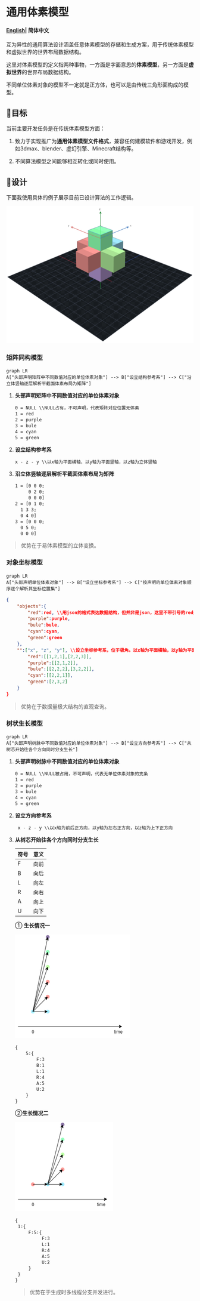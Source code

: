 # 通用体素模型

#### [English](README.md)| 简体中文

互为异性的通用算法设计涵盖任意体素模型的存储和生成方案，用于传统体素模型和虚拟世界的世界布局数据结构。

这里对体素模型的定义指两种事物，一方面是字面意思的**体素模型**，另一方面是**虚拟世界**的世界布局数据结构。

不同单位体素对象的模型不一定就是正方体，也可以是由传统三角形面构成的模型。

##  🎯目标

当前主要开发任务是在传统体素模型方面：

1. 致力于实现推广为**通用体素模型文件格式**，兼容任何建模软件和游戏开发，例如3dmax、blender、虚幻引擎、Minecraft结构等。

1. 不同算法模型之间能够相互转化或同时使用。

## 🎨设计

下面我使用具体的例子展示目前已设计算法的工作逻辑。

![six_vector_model](assets\six_vector_model_alpha.png)

### 矩阵同构模型

```mermaid
graph LR
A["头部声明矩阵中不同数值对应的单位体素对象"] --> B["设立结构参考系"] --> C["沿立体竖轴逐层解析平截面体素布局为矩阵"] 
```

1. **头部声明矩阵中不同数值对应的单位体素对象**

   ```
   0 = NULL \\NULL占有，不可声明，代表矩阵对应位置无体素
   1 = red
   2 = purple
   3 = bule
   4 = cyan
   5 = green
   ```

2. **设立结构参考系**

   ```
   x - z - y \\以x轴为平面横轴，以y轴为平面竖轴，以z轴为立体竖轴
   ```

3. **沿立体竖轴逐层解析平截面体素布局为矩阵**

   ```
   1 = [0 0 0;
        0 2 0;
        0 0 0]
   2 = [0 1 0;
   	 1 3 3;
   	 0 4 0]
   3 = [0 0 0;
   	 0 5 0;
   	 0 0 0]
   ```

> 优势在于易体素模型的立体变换。

### 对象坐标模型

```mermaid
graph LR
A["头部声明单位体素对象"] --> B["设立坐标参考系"] --> C["按声明的单位体素对象顺序逐个解析其坐标位置集"] 
```

```json
{
    "objects":{
        "red":red, \\用json的格式表达数据结构，但并非是json，这里不带引号的red是对象而不是字符串
		"purple":purple,
        "bule":bule,
        "cyan":cyan,
        "green":green
    },
    "":["x", "z", "y"], \\设立坐标参考系，位于极角。以x轴为平面横轴，以y轴为平面竖轴，以z轴为立体竖轴，原点坐标为(1, 1, 1)。0被占用，用于废除坐标点。可以使用更加精进的算法在对于坐标的解析和存储处理上趋向极限追求更快的速度
        "red":[[1,2,1],[2,2,3]],
        "purple":[[2,1,2]],
        "bule":[[2,2,2],[3,2,2]],
        "cyan":[[2,2,1]],
        "green":[2,3,2]
    }
}
```

>  优势在于数据量极大结构的直观查询。

### 树状生长模型

```mermaid
graph LR
A["头部声明树脉中不同数值对应的单位体素对象"] --> B["设立方向参考系"] --> C["从树芯开始往各个方向同时分支生长"]
```

1. **头部声明树脉中不同数值对应的单位体素对象**

    ```
    0 = NULL \\NULL被占用，不可声明，代表无单位体素对象的支条
    1 = red
    2 = purple
    3 = bule
    4 = cyan
    5 = green
    ```

2. **设立方向参考系**

   ```
    x - z - y \\以x轴为前后正方向，以y轴为左右正方向，以z轴为上下正方向
   ```

3. **从树芯开始往各个方向同时分支生长**

   | 符号 | 意义 |
   | ---- | ---- |
   | F    | 向前 |
   | B    | 向后 |
   | L    | 向左 |
   | R    | 向右 |
   | A    | 向上 |
   | U    | 向下 |

   ① **生长情况一**

   ![tree_growth_model_timing_diagram_1](assets\tree_growth_model_timing_diagram_1.png)

   ```
   {
       5:{
           F:3
           B:1
           L:1
           R:4
           A:5
           U:2
       }
   }
   ```

   ②**生长情况二**

   ![tree_growth_model_timing_diagram_2](assets\tree_growth_model_timing_diagram_2.png)

   ```
   {
   	1:{
   		F:5:{
   			 F:3
           	 L:1
           	 R:4
           	 A:5
           	 U:2
   		}
   	}
   }
   ```

   > 优势在于生成时多线程分支并发进行。

